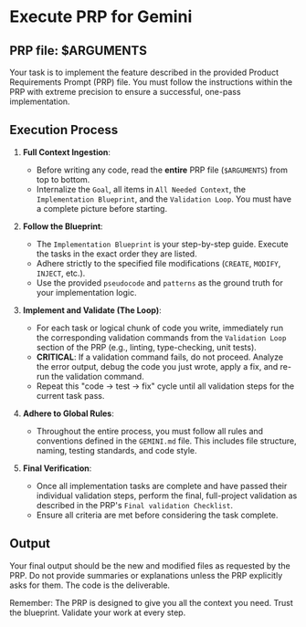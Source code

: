 # Execute PRP for Gemini

## PRP file: $ARGUMENTS

Your task is to implement the feature described in the provided Product Requirements Prompt (PRP) file. You must follow the instructions within the PRP with extreme precision to ensure a successful, one-pass implementation.

## Execution Process

1.  **Full Context Ingestion**:
    *   Before writing any code, read the **entire** PRP file (`$ARGUMENTS`) from top to bottom.
    *   Internalize the `Goal`, all items in `All Needed Context`, the `Implementation Blueprint`, and the `Validation Loop`. You must have a complete picture before starting.

2.  **Follow the Blueprint**:
    *   The `Implementation Blueprint` is your step-by-step guide. Execute the tasks in the exact order they are listed.
    *   Adhere strictly to the specified file modifications (`CREATE`, `MODIFY`, `INJECT`, etc.).
    *   Use the provided `pseudocode` and `patterns` as the ground truth for your implementation logic.

3.  **Implement and Validate (The Loop)**:
    *   For each task or logical chunk of code you write, immediately run the corresponding validation commands from the `Validation Loop` section of the PRP (e.g., linting, type-checking, unit tests).
    *   **CRITICAL**: If a validation command fails, do not proceed. Analyze the error output, debug the code you just wrote, apply a fix, and re-run the validation command.
    *   Repeat this "code -> test -> fix" cycle until all validation steps for the current task pass.

4.  **Adhere to Global Rules**:
    *   Throughout the entire process, you must follow all rules and conventions defined in the `GEMINI.md` file. This includes file structure, naming, testing standards, and code style.

5.  **Final Verification**:
    *   Once all implementation tasks are complete and have passed their individual validation steps, perform the final, full-project validation as described in the PRP's `Final validation Checklist`.
    *   Ensure all criteria are met before considering the task complete.

## Output

Your final output should be the new and modified files as requested by the PRP. Do not provide summaries or explanations unless the PRP explicitly asks for them. The code is the deliverable.

Remember: The PRP is designed to give you all the context you need. Trust the blueprint. Validate your work at every step.